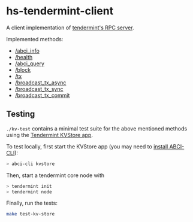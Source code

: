 # hs-tendermint-client

A client implementation of [tendermint's RPC server](https://tendermint.com/rpc).

Implemented methods:

- [/abci_info](https://tendermint.com/rpc/#abciinfo)
- [/health](https://tendermint.com/rpc/#health)
- [/abci_query](https://tendermint.com/rpc/#abciquery)
- [/block](https://tendermint.com/rpc/#block)
- [/tx](https://tendermint.com/rpc/#tx)
- [/broadcast_tx_async](https://tendermint.com/rpc/#broadcasttxasync)
- [/broadcast_tx_sync](https://tendermint.com/rpc/#broadcasttxsync)
- [/broadcast_tx_commit](https://tendermint.com/rpc/#broadcasttxcommit)

## Testing

`./kv-test` contains a minimal test suite for the above mentioned methods using the
[Tendermint KVStore app](https://tendermint.com/docs/app-dev/getting-started.html#kvstore-a-first-example).

To test locally, first start the KVStore app (you may need to 
[install ABCI-CLI](https://tendermint.com/docs/app-dev/abci-cli.html#using-abci-cli)):

```bash
> abci-cli kvstore
```

Then, start a tendermint core node with

```bash
> tendermint init
> tendermint node
```

Finally, run the tests:

```bash
make test-kv-store
```
